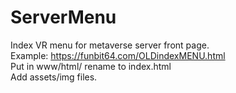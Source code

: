 # ServerMenu
Index VR menu for metaverse server front page.<br>
Example: https://funbit64.com/OLDindexMENU.html <br>
Put in www/html/ rename to index.html <br>
Add assets/img files.
